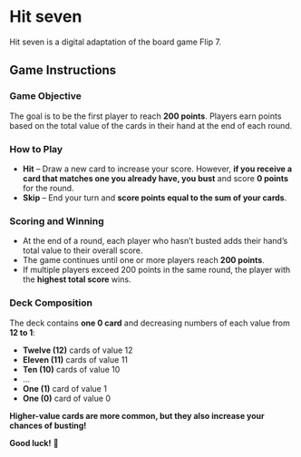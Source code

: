 # Hit seven
Hit seven is a digital adaptation of the board game Flip 7.

## Game Instructions

### Game Objective
The goal is to be the first player to reach **200 points**. Players earn points based on the total value of the cards in their hand at the end of each round.

### How to Play
- **Hit** – Draw a new card to increase your score. However, **if you receive a card that matches one you already have, you bust** and score **0 points** for the round.
- **Skip** – End your turn and **score points equal to the sum of your cards**.

### Scoring and Winning
- At the end of a round, each player who hasn’t busted adds their hand’s total value to their overall score.
- The game continues until one or more players reach **200 points**.
- If multiple players exceed 200 points in the same round, the player with the **highest total score** wins.

### Deck Composition
The deck contains **one 0 card** and decreasing numbers of each value from **12 to 1**:

- **Twelve (12)** cards of value 12
- **Eleven (11)** cards of value 11
- **Ten (10)** cards of value 10
- ...
- **One (1)** card of value 1
- **One (0)** card of value 0

**Higher-value cards are more common, but they also increase your chances of busting!**

**Good luck!** 🎴
